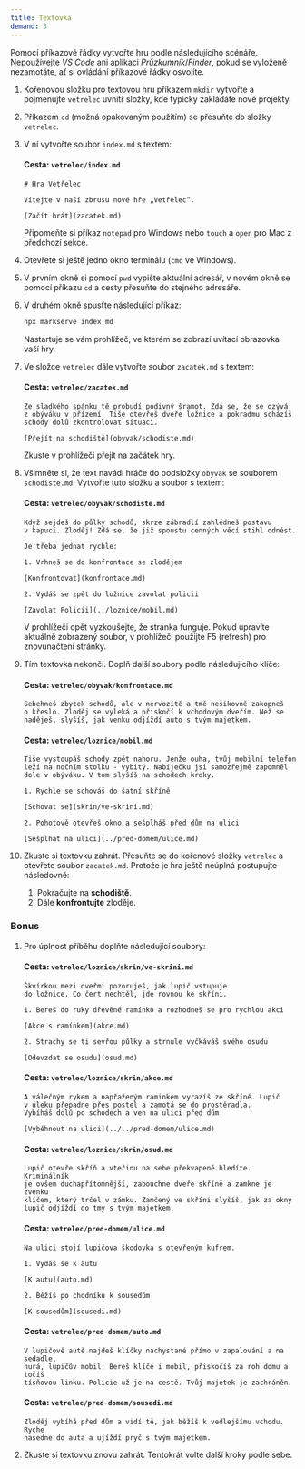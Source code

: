 ```yaml
---
title: Textovka
demand: 3
---
```


Pomocí příkazové řádky vytvořte hru podle následujícího scénáře. Nepoužívejte _VS Code_ ani aplikaci _Průzkumník_/_Finder_, pokud se vyloženě nezamotáte, ať si ovládání příkazové řádky osvojíte.

1.  Kořenovou složku pro textovou hru příkazem `mkdir` vytvořte a pojmenujte `vetrelec` uvnitř složky, kde typicky zakládáte nové projekty.

1.  Příkazem `cd` (možná opakovaným použitím) se přesuňte do složky `vetrelec`.

1.  V ní vytvořte soubor `index.md` s textem:

    #### Cesta: `vetrelec/index.md`

    ```text
    # Hra Vetřelec

    Vítejte v naší zbrusu nové hře „Vetřelec“.

    [Začít hrát](zacatek.md)
    ```

    Připomeňte si příkaz `notepad` pro Windows nebo `touch` a `open` pro Mac z předchozí sekce.

1.  Otevřete si ještě jedno okno terminálu (`cmd` ve Windows).

1.  V prvním okně si pomocí `pwd` vypište aktuální adresář, v novém okně se pomocí příkazu `cd` a cesty přesuňte do stejného adresáře.

1.  V druhém okně spusťte následující příkaz:

    ```sh
    npx markserve index.md
    ```

    Nastartuje se vám prohlížeč, ve kterém se zobrazí uvítací obrazovka vaší hry.

1.  Ve složce `vetrelec` dále vytvořte soubor `zacatek.md` s textem:

    #### Cesta: `vetrelec/zacatek.md`

    ```text
    Ze sladkého spánku tě probudí podivný šramot. Zdá se, že se ozývá
    z obýváku v přízemí. Tiše otevřeš dveře ložnice a pokradmu scházíš
    schody dolů zkontrolovat situaci.

    [Přejít na schodiště](obyvak/schodiste.md)
    ```

    Zkuste v prohlížeči přejít na začátek hry.

1.  Všimněte si, že text navádí hráče do podsložky `obyvak` se souborem `schodiste.md`. Vytvořte tuto složku a soubor s textem:

    #### Cesta: `vetrelec/obyvak/schodiste.md`

    ```text
    Když sejdeš do půlky schodů, skrze zábradlí zahlédneš postavu
    v kapuci. Zloděj! Zdá se, že již spoustu cenných věcí stihl odnést.

    Je třeba jednat rychle:

    1. Vrhneš se do konfrontace se zlodějem

    [Konfrontovat](konfrontace.md)

    2. Vydáš se zpět do ložnice zavolat policii

    [Zavolat Policii](../loznice/mobil.md)
    ```

    V prohlížeči opět vyzkoušejte, že stránka funguje. Pokud upravíte aktuálně zobrazený soubor, v prohlížeči použijte F5 (refresh) pro znovunačtení stránky.

1.  Tím textovka nekončí. Doplň další soubory podle následujícího klíče:

    #### Cesta: `vetrelec/obyvak/konfrontace.md`

    ```text
    Sebehneš zbytek schodů, ale v nervozitě a tmě nešikovně zakopneš
    o křeslo. Zloděj se vyleká a přiskočí k vchodovým dveřím. Než se
    naděješ, slyšíš, jak venku odjíždí auto s tvým majetkem.
    ```

    #### Cesta: `vetrelec/loznice/mobil.md`

    ```text
    Tiše vystoupáš schody zpět nahoru. Jenže ouha, tvůj mobilní telefon
    leží na nočním stolku - vybitý. Nabíječku jsi samozřejmě zapomněl
    dole v obýváku. V tom slyšíš na schodech kroky.

    1. Rychle se schováš do šatní skříně

    [Schovat se](skrin/ve-skrini.md)

    2. Pohotově otevřeš okno a sešplháš před dům na ulici

    [Sešplhat na ulici](../pred-domem/ulice.md)
    ```

1.  Zkuste si textovku zahrát. Přesuňte se do kořenové složky `vetrelec` a otevřete soubor `zacatek.md`. Protože je hra ještě neúplná postupujte následovně:

    1. Pokračujte na **schodiště**.
    1. Dále **konfrontujte** zloděje.

### Bonus

1. Pro úplnost příběhu doplňte následující soubory:

   #### Cesta: `vetrelec/loznice/skrin/ve-skrini.md`

   ```text
   Škvírkou mezi dveřmi pozoruješ, jak lupič vstupuje
   do ložnice. Co čert nechtěl, jde rovnou ke skříni.

   1. Bereš do ruky dřevěné ramínko a rozhodneš se pro rychlou akci

   [Akce s ramínkem](akce.md)

   2. Strachy se ti sevřou půlky a strnule vyčkáváš svého osudu

   [Odevzdat se osudu](osud.md)
   ```

   #### Cesta: `vetrelec/loznice/skrin/akce.md`

   ```text
   A válečným rykem a napřaženým raminkem vyrazíš ze skříně. Lupič
   v úleku přepadne přes postel a zamotá se do prostěradla.
   Vybíháš dolů po schodech a ven na ulici před dům.

   [Vyběhnout na ulici](../../pred-domem/ulice.md)
   ```

   #### Cesta: `vetrelec/loznice/skrin/osud.md`

   ```text
   Lupič otevře skříň a vteřinu na sebe překvapeně hledíte. Kriminálník
   je ovšem duchapřítomnější, zabouchne dveře skříně a zamkne je zvenku
   klíčem, který trčel v zámku. Zamčený ve skříni slyšíš, jak za okny
   lupič odjíždí do tmy s tvým majetkem.
   ```

   #### Cesta: `vetrelec/pred-domem/ulice.md`

   ```text
   Na ulici stojí lupičova škodovka s otevřeným kufrem.

   1. Vydáš se k autu

   [K autu](auto.md)

   2. Běžíš po chodníku k sousedům

   [K sousedům](sousedi.md)
   ```

   #### Cesta: `vetrelec/pred-domem/auto.md`

   ```text
   V lupičově autě najdeš klíčky nachystané přímo v zapalování a na sedadle,
   hurá, lupičův mobil. Bereš klíče i mobil, přiskočíš za roh domu a točíš
   tísňovou linku. Policie už je na cestě. Tvůj majetek je zachráněn.
   ```

   #### Cesta: `vetrelec/pred-domem/sousedi.md`

   ```text
   Zloděj vybíhá před dům a vidí tě, jak běžíš k vedlejšímu vchodu. Ryche
   nasedne do auta a ujíždí pryč s tvým majetkem.
   ```

1. Zkuste si textovku znovu zahrát. Tentokrát volte další kroky podle sebe.

